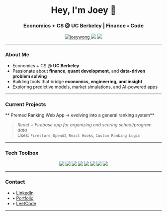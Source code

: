<h1 align="center">Hey, I'm Joey 👋</h1>
<h3 align="center">Economics + CS @ UC Berkeley | Finance • Code</h3>

<p align="center">
  <a href="https://github.com/joeywong">
    <img src="https://komarev.com/ghpvc/?username=joeywong&label=Profile%20views&color=0e75b6&style=flat" alt="joeywong" />
  </a>
  <img src="https://img.shields.io/badge/Full--Stack%20Programmer-%2300C49A?style=flat-square&logo=codeforces&logoColor=white" />
  <img src="https://img.shields.io/badge/Finance%20Enthusiast-%23FFD700?style=flat-square&logo=money&logoColor=black" />
</p>

---

### About Me

- Economics + CS @ **UC Berkeley**  
- Passionate about **finance**, **quant development**, and **data-driven problem solving**
- Building tools that bridge **economics, engineering, and insight**
- Exploring predictive models, market simulations, and AI-powered apps

---

### Current Projects

** Premed Ranking Web App → evolving into a general ranking system**  
> *React + Firebase app for organizing and scoring school/program data*  
> Uses: `Firestore`, `OpenAI`, `React Hooks`, `Custom Ranking Logic`

---

### Tech Toolbox

<p align="center">
  <img src="https://img.shields.io/badge/Python-3776AB?style=for-the-badge&logo=python&logoColor=white" />
  <img src="https://img.shields.io/badge/R-276DC3?style=for-the-badge&logo=r&logoColor=white" />
  <img src="https://img.shields.io/badge/React-20232A?style=for-the-badge&logo=react&logoColor=61DAFB" />
  <img src="https://img.shields.io/badge/Firebase-FFCA28?style=for-the-badge&logo=firebase&logoColor=black" />
  <img src="https://img.shields.io/badge/PostgreSQL-336791?style=for-the-badge&logo=postgresql&logoColor=white" />
  <img src="https://img.shields.io/badge/Vite-646CFF?style=for-the-badge&logo=vite&logoColor=white" />
  <img src="https://img.shields.io/badge/Java-007396?style=for-the-badge&logo=java&logoColor=white" />
  <img src="https://img.shields.io/badge/JavaScript-F7DF1E?style=for-the-badge&logo=javascript&logoColor=black" />
</p>

---

### Contact

- • [LinkedIn](https://www.linkedin.com/in/joey-wong-7a572526a/)
- • [Portfolio](https://jwxng.com)
- • [LeetCode](https://leetcode.com/u/jwong05/)

---


